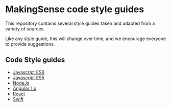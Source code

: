 # MakingSense code style guides

This repository contains several style guides taken and adapted from a variety
of sources.

Like any style guide, this will change over time, and we encourage everyone to
provide suggestions.

## Code Style guides

- [Javascript ES6](Javascript(ES6)/README.md)
- [Javascript ES5](Javascript(ES5)/README.md)
- [NodeJs](NodeJs/Readme.md)
- [Angular 1.x](Angular(1.x)/README.md)
- [React](React/README.md)
- [Swift](Swift/README.md)